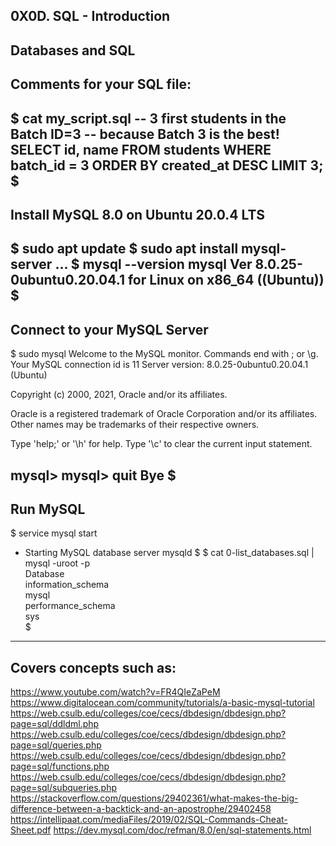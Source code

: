 ## 0X0D. SQL - Introduction

**Databases and SQL**
---
## Comments for your SQL file:
$ cat my_script.sql
-- 3 first students in the Batch ID=3
-- because Batch 3 is the best!
SELECT id, name FROM students WHERE batch_id = 3 ORDER BY created_at DESC LIMIT 3;
$
---

## Install MySQL 8.0 on Ubuntu 20.0.4 LTS
$ sudo apt update
$ sudo apt install mysql-server
...
$ mysql --version
mysql  Ver 8.0.25-0ubuntu0.20.04.1 for Linux on x86_64 ((Ubuntu))
$
---

## Connect to your MySQL Server
$ sudo mysql
Welcome to the MySQL monitor.  Commands end with ; or \g.
Your MySQL connection id is 11
Server version: 8.0.25-0ubuntu0.20.04.1 (Ubuntu)

Copyright (c) 2000, 2021, Oracle and/or its affiliates.

Oracle is a registered trademark of Oracle Corporation and/or its
affiliates. Other names may be trademarks of their respective
owners.

Type 'help;' or '\h' for help. Type '\c' to clear the current input statement.

mysql>
mysql> quit
Bye
$
---

## Run MySQL
$ service mysql start                                                   
 * Starting MySQL database server mysqld 
$
$ cat 0-list_databases.sql | mysql -uroot -p                               
Database                                                                                   
information_schema                                                                         
mysql                                                                                      
performance_schema                                                                         
sys                      
$
---

## Covers concepts such as:
<https://www.youtube.com/watch?v=FR4QIeZaPeM>
<https://www.digitalocean.com/community/tutorials/a-basic-mysql-tutorial>
<https://web.csulb.edu/colleges/coe/cecs/dbdesign/dbdesign.php?page=sql/ddldml.php>
<https://web.csulb.edu/colleges/coe/cecs/dbdesign/dbdesign.php?page=sql/queries.php>
<https://web.csulb.edu/colleges/coe/cecs/dbdesign/dbdesign.php?page=sql/functions.php>
<https://web.csulb.edu/colleges/coe/cecs/dbdesign/dbdesign.php?page=sql/subqueries.php>
<https://stackoverflow.com/questions/29402361/what-makes-the-big-difference-between-a-backtick-and-an-apostrophe/29402458>
<https://intellipaat.com/mediaFiles/2019/02/SQL-Commands-Cheat-Sheet.pdf>
<https://dev.mysql.com/doc/refman/8.0/en/sql-statements.html>

